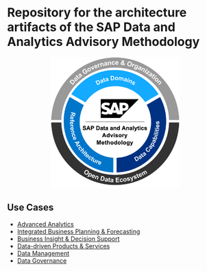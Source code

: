 # Repository for the architecture artifacts of the SAP Data and Analytics Advisory Methodology

<p align="center">
  <img src="images/data-analytics-meth-circle.svg" width="300"/>
</p>


## Use Cases

- [Advanced Analytics](advanced-analytics/README.md)
- [Integrated Business Planning & Forecasting](integr-business-planning-and-forecasting/README.md)
- [Business Insight & Decision Support](business-insight-and-decision-support/README.md)
- [Data-driven Products & Services](data-driven-products-and-services/README.md)
- [Data Management](data-management/README.md)
- [Data Governance](data-governance/README.md)